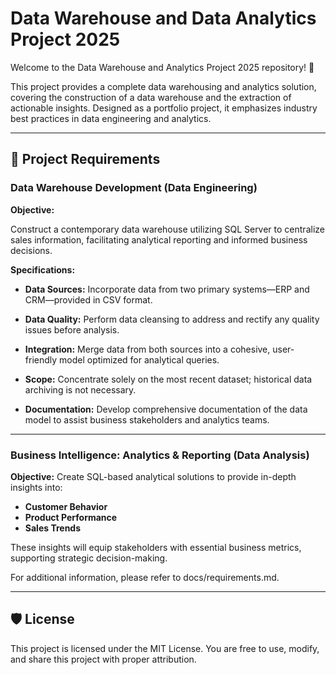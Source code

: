 # Data Warehouse and Data Analytics Project 2025

Welcome to the Data Warehouse and Analytics Project 2025 repository! 🚀

This project provides a complete data warehousing and analytics solution, covering the construction of a data warehouse and the extraction of actionable insights. Designed as a portfolio project, it emphasizes industry best practices in data engineering and analytics.

---

## 🚀 Project Requirements

### Data Warehouse Development (Data Engineering)

**Objective:**

Construct a contemporary data warehouse utilizing SQL Server to centralize sales information, facilitating analytical reporting and informed business decisions.

**Specifications:**

- **Data Sources:**
Incorporate data from two primary systems—ERP and CRM—provided in CSV format.

- **Data Quality:**
Perform data cleansing to address and rectify any quality issues before analysis.

- **Integration:**
Merge data from both sources into a cohesive, user-friendly model optimized for analytical queries.

- **Scope:**
Concentrate solely on the most recent dataset; historical data archiving is not necessary.

- **Documentation:**
Develop comprehensive documentation of the data model to assist business stakeholders and analytics teams.
---
### Business Intelligence: Analytics & Reporting (Data Analysis)

**Objective:**
Create SQL-based analytical solutions to provide in-depth insights into:

- **Customer Behavior**
- **Product Performance**
- **Sales Trends**

These insights will equip stakeholders with essential business metrics, supporting strategic decision-making.

For additional information, please refer to docs/requirements.md.

---

## 🛡️ License
This project is licensed under the MIT License. You are free to use, modify, and share this project with proper attribution.


